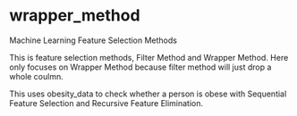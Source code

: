 # wrapper_method
 Machine Learning Feature Selection Methods

This is feature selection methods, Filter Method and Wrapper Method.
Here only focuses on Wrapper Method because filter method will just drop a whole coulmn. 

This uses obesity_data to check whether a person is obese with Sequential Feature Selection and Recursive Feature Elimination. 